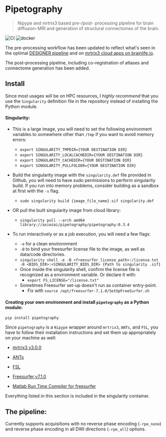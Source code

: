 # Pipetography
> Nipype and mrtrix3 based pre-/post- processing pipeline for brain diffusion-MRI and generation of structural connectomes of the brain.


![CI](https://github.com/axiezai/pipetography/workflows/CI/badge.svg)
![docker](https://img.shields.io/docker/v/axiezai/pipetography)

The pre-processing workflow has been updated to reflect what's seen in the optimal [DESIGNER pipeline](http://www.sciencedirect.com/science/article/pii/S1053811918306827) and on [mrtrix3 cloud apps on brainlife.io](https://brainlife.io). 

The post-processing pipeline, including co-registration of atlases and connectome generation has been added.

## Install

Since most usages will be on HPC resources, I <em>highly recommend</em> that you use the `Singularity` definition file in the repository instead of installing the Python module.

#### Singularity:
 
 - This is a large image, you will need to set the following environment variables to somewhere other than `/tmp` if you want to avoid memory errors:
     - `export SINGULARITY_TMPDIR={YOUR DESTINATION DIR}`
     - `export SINGULARITY_LOCALCACHEDIR={YOUR DESTINATION DIR}`
     - `export SINGULARITY_CACHEDIR={YOUR DESTINATION DIR}`
     - `export SINGULARITY_PULLFOLDER={YOUR DESTINATION DIR}`
     
 - Build the singularity image with the `singularity.def` file provided in Github, you will need to have sudo permissions to perform singularity build. If you run into memory problems, consider building as a sandbox at first with the `-s` flag. 
     - `sudo singularity build {image_file_name}.sif singularity.def`
     
 - OR pull the built singularity image from cloud library:
    - `singularity pull --arch amd64 library://axiezai/pipetography/pipetography:0.3.4`
 
 - To run interactively or as a job execution, you will need a few flags:
     - `-e` for a clean environnment
     - `-B` to bind your freesurfer license file to the image, as well as data/code directories.
     - `singularity shell -e -B <freesurfer_license_path>:/license.txt -B <BIDS_DIR>:<SINGULARITY_BIDS_DIR> {Path to singularity .sif}`
     - Once inside the singularity shell, confirm the license file is recognized as a environment variable. Or declare it with:
         - `export FS_LICENSE="/license.txt"`
     - Sometimes Freesurfer set-up doesn't run as container entry-point. 
         - Fix with `source /opt/freesurfer-7.1.0/SetUpFreeSurfer.sh`
      
#### Creating your own environment and install `pipetography` as a Python module:

`pip install pipetography`

Since `pipetography` is a `Nipype` wrapper around `mrtrix3`, `ANTs`, and `FSL`, you have to follow their installation instructions and set them up appropriately on your machine as well:    
 - [mrtrix3 v3.0.0](https://mrtrix.readthedocs.io/en/latest/installation/before_install.html)
 
 - [ANTs](https://github.com/ANTsX/ANTs/wiki/Compiling-ANTs-on-Linux-and-Mac-OS)
     
 - [FSL](https://fsl.fmrib.ox.ac.uk/fsl/fslwiki/FslInstallation)
 
 - [Freesurfer v7.1.0](https://surfer.nmr.mgh.harvard.edu/fswiki/DownloadAndInstall)
 
 - [Matlab Run Time Compiler for freesurfer](https://surfer.nmr.mgh.harvard.edu/fswiki/MatlabRuntime)
 
Everything listed in this section is included in the singularity container.

## The pipeline:

Currently supports acquisitions with no reverse phase encoding (`-rpe_none`)  and reverse phase encoding in all DWI directions (`-rpe_all`) options.
